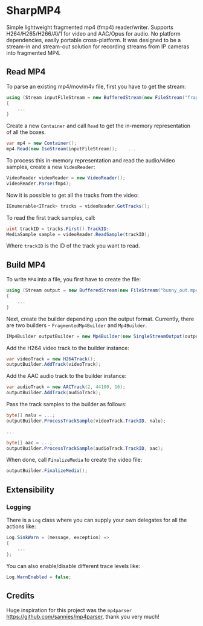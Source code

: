 # SharpMP4
Simple lightweight fragmented mp4 (fmp4) reader/writer. Supports H264/H265/H266/AV1 for video and AAC/Opus for audio. No platform dependencies, easily portable cross-platform. It was designed to be a stream-in and stream-out solution for recording streams from IP cameras into fragmented MP4.

## Read MP4
To parse an existing mp4/mov/m4v file, first you have to get the stream:
```cs
using (Stream inputFileStream = new BufferedStream(new FileStream("frag_bunny.mp4", FileMode.Open, FileAccess.Read, FileShare.Read)))
{
    ...
}
```
Create a new `Container` and call `Read` to get the in-memory representation of all the boxes.
```cs 
var mp4 = new Container();
mp4.Read(new IsoStream(inputFileStream));    ...

```
To process this in-memory representation and read the audio/video samples, create a new `VideoReader`:
```cs
VideoReader videoReader = new VideoReader();
videoReader.Parse(fmp4);
```
Now it is possible to get all the tracks from the video:
```cs
IEnumerable<ITrack> tracks = videoReader.GetTracks();
```
To read the first track samples, call:
```cs
uint trackID = tracks.First().TrackID;
MediaSample sample = videoReader.ReadSample(trackID);
```
Where `trackID` is the ID of the track you want to read.

## Build MP4
To write `MP4` into a file, you first have to create the file:
```cs
using (Stream output = new BufferedStream(new FileStream("bunny_out.mp4", FileMode.Create, FileAccess.Write, FileShare.Read)))
{
    ...
}
```
Next, create the builder depending upon the output format. Currently, there are two builders - `FragmentedMp4Builder` and `Mp4Builder`.
```cs
IMp4Builder outputBuilder = new Mp4Builder(new SingleStreamOutput(output));
```
Add the H264 video track to the builder instance:
```cs
var videoTrack = new H264Track();
outputBuilder.AddTrack(videoTrack);
```
Add the AAC audio track to the builder instance:
```cs
var audioTrack = new AACTrack(2, 44100, 16);
outputBuilder.AddTrack(audioTrack);
```
Pass the track samples to the builder as follows:
```cs
byte[] nalu = ...;
outputBuilder.ProcessTrackSample(videoTrack.TrackID, nalu);

...

byte[] aac = ...;
outputBuilder.ProcessTrackSample(audioTrack.TrackID, aac);
```
When done, call `FinalizeMedia` to create the video file:
```cs
outputBuilder.FinalizeMedia();
```

## Extensibility
### Logging
There is a `Log` class where you can supply your own delegates for all the actions like:
```cs
Log.SinkWarn = (message, exception) => 
{
    ...
};
```
You can also enable/disable different trace levels like:
```cs
Log.WarnEnabled = false;
```

## Credits
Huge inspiration for this project was the `mp4parser` https://github.com/sannies/mp4parser, thank you very much!